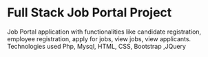 # Full Stack Job Portal Project

Job Portal application with functionalities like candidate registration, employee registration, apply for jobs, view jobs, view applicants.
Technologies used Php, Mysql, HTML, CSS, Bootstrap ,JQuery

